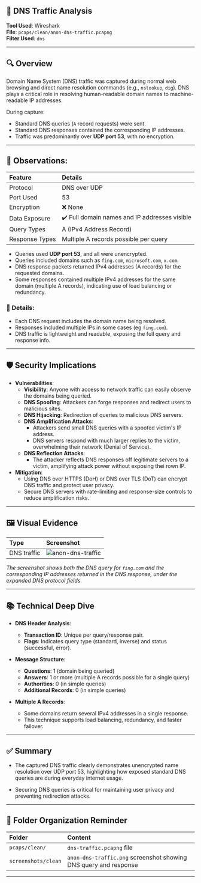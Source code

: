 ## 📡 DNS Traffic Analysis

**Tool Used**: Wireshark  
**File**: `pcaps/clean/anon-dns-traffic.pcapng`  
**Filter Used**: `dns`

---

## 🔍 Overview

Domain Name System (DNS) traffic was captured during normal web browsing and direct name resolution commands (e.g., `nslookup`, `dig`). DNS plays a critical role in resolving human-readable domain names to machine-readable IP addresses.

During capture:
- Standard DNS queries (`A` record requests) were sent.
- Standard DNS responses contained the corresponding IP addresses.
- Traffic was predominantly over **UDP port 53**, with no encryption.

---

## 🧪 Observations:

| Feature | Details |
|:--------|:--------|
| Protocol | DNS over UDP |
| Port Used | 53 |
| Encryption | ❌ None |
| Data Exposure | ✔️ Full domain names and IP addresses visible |
| Query Types | A (IPv4 Address Record) |
| Response Types | Multiple A records possible per query |

- Queries used **UDP port 53**, and all were unencrypted.
- Queries included domains such as `fing.com`, `microsoft.com`, `x.com`.
- DNS response packets returned IPv4 addresses (A records) for the requested domains.
- Some responses contained multiple IPv4 addresses for the same domain (multiple A records), indicating use of load balancing or redundancy.

### 📑 Details:
- Each DNS request includes the domain name being resolved.
- Responses included multiple IPs in some cases (eg `fing.com`).
- DNS traffic is lightweight and readable, exposing the full query and response info.

---

## 🛡️ Security Implications

- **Vulnerabilities**:
  - **Visibility**: Anyone with access to network traffic can easily observe the domains being queried.
  - **DNS Spoofing**: Attackers can forge responses and redirect users to malicious sites.
  - **DNS Hijacking**: Redirection of queries to malicious DNS servers.
  - **DNS Amplification Attacks**:
    - Attackers send small DNS queries with a spoofed victim's IP address.
    - DNS servers respond with much larger replies to the victim, overwhelming their network (Denial of Service).
  - **DNS Reflection Attacks**:
    - The attacker reflects DNS responses off legitimate servers to a victim, amplifying attack power without exposing thei rown IP.
- **Mitigation**:
  - Using DNS over HTTPS (DoH) or DNS over TLS (DoT) can encrypt DNS traffic and protect user privacy.
  - Secure DNS servers with rate-limiting and response-size controls to reduce amplification risks.

---

## 🖼️ Visual Evidence

| Type | Screenshot |
|:-----|:-----------|
| DNS traffic | ![anon-dns-traffic](https://github.com/user-attachments/assets/e5da1936-fbc4-4f7e-aad8-e25262f76a9c)

*The screenshot shows both the DNS query for `fing.com` and the corresponding IP addresses returned in the DNS response, under the expanded DNS protocol fields.*

---

## 📚 Technical Deep Dive 

- **DNS Header Analysis**:
  - **Transaction ID**: Unique per query/response pair.
  - **Flags**: Indicates query type (standard, inverse) and status (successful, error).
- **Message Structure**:
  - **Questions**: 1 (domain being queried)
  - **Answers**: 1 or more (multiple A records possible for a single query)
  - **Authorities**: 0 (in simple queries)
  - **Additional Records**: 0 (in simple queries)

- **Multiple A Records**:
  - Some domains return several IPv4 addresses in a single response.
  - This technique supports load balancing, redundancy, and faster failover.

---

## ✅ Summary

- The captured DNS traffic clearly demonstrates unencrypted name resolution over UDP port 53, highlighting how exposed standard DNS queries are during everyday internet usage.

- Securing DNS queries is critical for maintaining user privacy and preventing redirection attacks.

---

## 📂 Folder Organization Reminder

| Folder | Content |
|:-------|:--------|
| `pcaps/clean/` | `dns-traffic.pcapng` file |
| `screenshots/clean` | `anon-dns-traffic.png` screenshot showing DNS query and response |

---
